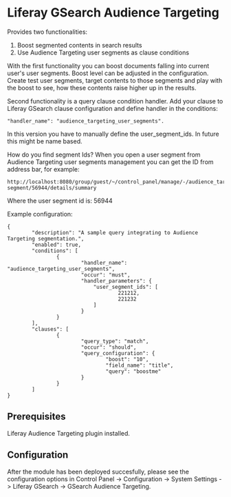 # Liferay GSearch Audience Targeting

Provides two functionalities:

1. Boost segmented contents in search results
1. Use Audience Targeting user segments as clause conditions

With the first functionality you can boost documents falling into current user's user segments. Boost level can be adjusted in the configuration. 
Create test user segments, target contents to those segments and play with the boost to see, how these contents raise higher up in the results.

Second functionality is a query clause condition handler. Add your clause to Liferay GSearch clause configuration and define handler in the conditions: 

``` 
"handler_name": "audience_targeting_user_segments".
```

In this version you have to manually define the user_segment_ids. In future this might be name based.

How do you find segment Ids? When you open a user segment from Audience Targeting user segments management you can get the ID from address bar, for example:

```
http://localhost:8080/group/guest/~/control_panel/manage/-/audience_targeting/admin/user-segment/56944/details/summary
```

Where the user segment id is: 56944

Example configuration:


```
{
        "description": "A sample query integrating to Audience Targeting segmentation.",
        "enabled": true,
        "conditions": [
                {
                        "handler_name": "audience_targeting_user_segments",
                        "occur": "must",
                        "handler_parameters": {
	                        "user_segment_ids": [
	                                221212,
	                                221232
	                        ]
                        }
                }
        ],
        "clauses": [
                {
                        "query_type": "match",
                        "occur": "should",
                        "query_configuration": {
                                "boost": "10",
                                "field_name": "title",
                                "query": "boostme"
                        }
                }
        ]
}
```


## Prerequisites

Liferay Audience Targeting plugin installed.

## Configuration

After the module has been deployed succesfully, please see the configuration options in Control Panel -> Configuration -> System Settings -> Liferay GSearch -> GSearch Audience Targeting.


